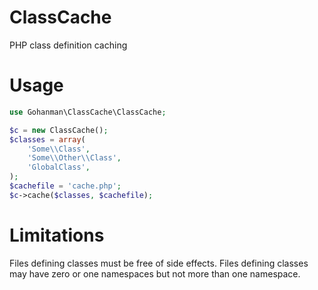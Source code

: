 # ClassCache
PHP class definition caching

# Usage
```php
use Gohanman\ClassCache\ClassCache;

$c = new ClassCache();
$classes = array(
    'Some\\Class',
    'Some\\Other\\Class',
    'GlobalClass',
);
$cachefile = 'cache.php';
$c->cache($classes, $cachefile);
```

# Limitations
Files defining classes must be free of side effects. Files defining classes may have zero or one namespaces but not more than one namespace.

